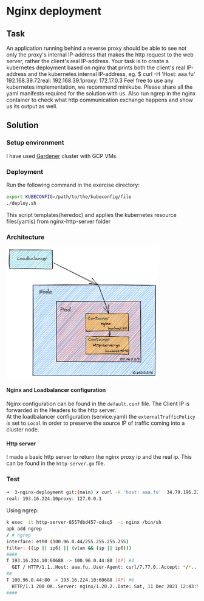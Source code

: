 # Nginx deployment

## Task

An application running behind a reverse proxy should be able to see not only the proxy's internal IP-address that makes the http request to the web server, rather the client's real IP-address.
Your task is to create a kubernetes deployment based on nginx that prints both the client's real IP- address and the kubernetes internal IP-address, eg.
$ curl -H 'Host: aaa.fu' 192.168.39.72real: 192.168.39.1proxy: 172.17.0.3
Feel free to use any kubernetes implementation, we recommend minikube. Please share all the yaml manifests required for the solution with us.
Also run ngrep in the nginx container to check what http communication exchange happens and show us its output as well.

## Solution

### Setup environment

I have used [Gardener](https://github.com/gardener/gardener) cluster with GCP VMs.

### Deployment

Run the following command in the exercise directory:

```bash
export KUBECONFIG=/path/to/the/kubeconfig/file
./deploy.sh 
```

This script templates(heredoc) and applies the kubernetes resource files(yamls) from nginx-http-server folder

### Architecture

<img src="arch.png" width=400>

#### Nginx and Loadbalancer configuration

Nginx configuration can be found in the `default.conf` file. The Client IP is forwarded in the Headers to the http server.  
At the loadbalancer configuration (service.yaml) the `externalTrafficPolicy` is set to `Local` in order to preserve the source IP of traffic coming into a cluster node.

#### Http server

I made a basic http server to return the nginx proxy ip and the real ip. This can be found in the `http-server.go` file.

### Test

```bash
➜  3-nginx-deployment git:(main) ✗ curl -H 'host: aaa.fu'  34.79.196.224
real: 193.16.224.10proxy: 127.0.0.1
```

Using ngrep:

```bash
k exec -it http-server-8557dbd457-cdsq5  -c nginx /bin/sh
apk add ngrep
/ # ngrep
interface: eth0 (100.96.0.44/255.255.255.255)
filter: ((ip || ip6) || (vlan && (ip || ip6)))
####
T 193.16.224.10:60688 -> 100.96.0.44:80 [AP] #4
  GET / HTTP/1.1..Host: aaa.fu..User-Agent: curl/7.77.0..Accept: */*....                                                                                                                                                                   
##
T 100.96.0.44:80 -> 193.16.224.10:60688 [AP] #6
  HTTP/1.1 200 OK..Server: nginx/1.20.2..Date: Sat, 11 Dec 2021 12:43:57 GMT..Content-Type: text/plain; charset=utf-8..Content-Length: 35..Connection: keep-alive....real: 193.16.224.10proxy: 127.0.0.1                                   
####
```
